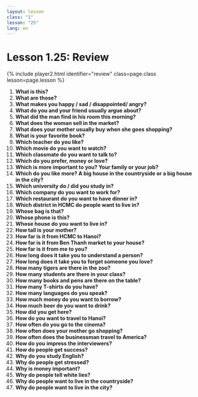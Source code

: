 ```yaml
---
layout: lesson
class: "1"
lesson: "25"
lang: en
---
```



# Lesson 1.25: Review


{% include player2.html identifier="review" class=page.class lesson=page.lesson %}

1. **What is this?**
2. **What are those?**
3. **What makes you happy / sad / disappointed/ angry?**
4. **What do you and your friend usually argue about?**
5. **What did the man find in his room this morning?**
6. **What does the woman sell in the market?**
7. **What does your mother usually buy when she goes shopping?** 
8. **What is your favorite book?**
9. **Which teacher do you like?**
10. **Which movie do you want to watch?**
11. **Which classmate do you want to talk to?**
12. **Which do you prefer, money or love?**
13. **Which is more important to you? Your family or your job?**
14. **Which do you like more? A big house in the countryside or a big house in the city?**
15. **Which university do / did you study in?**
16. **Which company do you want to work for?**
17. **Which restaurant do you want to have dinner in?**
18. **Which district in HCMC do people want to live in?**
19. **Whose bag is that?**
20. **Whose phone is this?**
21. **Whose house do you want to live in?**
22. **How tall is your mother?**
23. **How far is it from HCMC to Hanoi?**
24. **How far is it from Ben Thanh market to your house?**
25. **How far is it from me to you?**
26. **How long does it take you to understand a person?**
27. **How long does it take you to forget someone you love?**
28. **How many tigers are there in the zoo?**
29. **How many students are there in your class?**
30. **How many books and pens are there on the table?**
31. **How many T-shirts do you have?**
32. **How many languages do you speak?**
33. **How much money do you want to borrow?**
34. **How much beer do you want to drink?**
35. **How did you get here?**
36. **How do you want to travel to Hanoi?**
37. **How often do you go to the cinema?**
38. **How often does your mother go shopping?**
39. **How often does the businessman travel to America?**
40. **How do you impress the interviewers?**
41. **How do people get success?**
42. **Why do you study English?**
43. **Why do people get stressed?**
44. **Why is money important?**
45. **Why do people tell white lies?**
46. **Why do people want to live in the countryside?**
47. **Why do people want to live in the city?** 